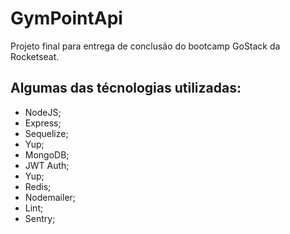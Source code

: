 # GymPointApi
Projeto final para entrega de conclusão do bootcamp GoStack da Rocketseat.

## Algumas das técnologias utilizadas:
- NodeJS;
- Express;
- Sequelize;
- Yup;
- MongoDB;
- JWT Auth;
- Yup;
- Redis;
- Nodemailer;
- Lint;
- Sentry;

